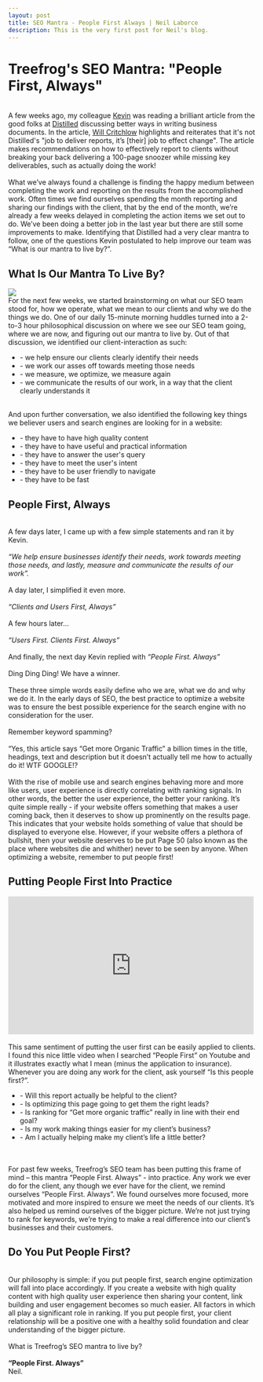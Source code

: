 ```yaml
---
layout: post
title: SEO Mantra - People First Always | Neil Laborce
description: This is the very first post for Neil's blog.
---
```

  <h1>Treefrog's SEO Mantra: "People First, Always"</h1>
  <br>A few weeks ago, my colleague <a href="https://twitter.com/KevinCobus">Kevin</a> was reading a brilliant article from the good folks at <a href="https://www.distilled.net/resources/better-business-documents-guide">Distilled</a> discussing  better ways in writing business documents. In the article, <a href="https://www.distilled.net/about/people/will-critchlow/">Will Critchlow</a> highlights and reiterates that it's not Distilled's "job to deliver reports, it’s [their] job to effect change". The article makes recommendations on how to effectively report to clients without breaking your back delivering a 100-page snoozer while missing key deliverables, such as actually doing the work! 
  <br>
  <br>What we’ve always found a challenge is finding the happy medium between completing the work and reporting on the results from the accomplished work. Often times we find ourselves spending the month reporting and sharing our findings with the client, that by the end of the month, we’re already a few weeks delayed in completing the action items we set out to do. We’ve been doing a better job in the last year but there are still some improvements to make. Identifying that Distilled had a very clear mantra to follow, one of the questions Kevin postulated to help improve our team was “What is our mantra to live by?”.
  <br>
  <h2>What Is Our Mantra To Live By?</h2>
  <img src="http://www.neillaborce.com/images/seo-mantra.png">
  <br>For the next few weeks, we started brainstorming on what our SEO team stood for, how we operate, what we mean to our clients and why we do the things we do. One of our daily 15-minute morning huddles turned into a 2-to-3 hour philosophical discussion on where we see our SEO team going, where we are now, and figuring out our mantra to live by. Out of that discussion, we identified our client-interaction as such:
  <br>
  <ul>
    <li>- we help ensure our clients clearly identify their needs</li>
    <li>- we work our asses off towards meeting those needs</li>
    <li>- we measure, we optimize, we measure again</li>
    <li>- we communicate the results of our work, in a way that the client clearly understands it</li>
  </ul>
  <br>And upon further conversation, we also identified the following key things we believer users and search engines are looking for in a website:
  <br>
  <ul>
    <li>- they have to have high quality content</li>
    <li>- they have to have useful and practical information</li>
    <li>- they have to answer the user's query</li>
    <li>- they have to meet the user's intent</li>
    <li>- they have to be user friendly to navigate</li>
    <li>- they have to be fast</li>
  </ul>
  <h2>People First, Always</h2>
  <br>A few days later, I came up with a few simple statements and ran it by Kevin.
  <br>
  <br><i>“We help ensure businesses identify their needs, work towards meeting those needs, and lastly, measure and communicate the results of our work”.</i>
  <br>
  <br>A day later, I simplified it even more.
  <br>
  <br><i>“Clients and Users First, Always”</i>
  <br>
  <br>A few hours later…
  <br>
  <br><i>“Users First. Clients First. Always”</i>
  <br>
  <br>And finally, the next day Kevin replied with <i>“People First. Always”</i>
  <br>
  <br>Ding Ding Ding! We have a winner.
  <br>
  <br>These three simple words easily define who we are, what we do and why we do it. In the early days of SEO, the best practice to optimize a website was to ensure the best possible experience for the search engine with no consideration for the user. 
  <br>
  <br>Remember keyword spamming? 
  <br>
  <br>“Yes, this article says “Get more Organic Traffic” a billion times in the title, headings, text and description but it doesn’t actually tell me how to actually do it! WTF GOOGLE!?
  <br>
  <br>With the rise of mobile use and search engines behaving more and more like users, user experience is directly correlating with ranking signals. In other words, the better the user experience, the better your ranking. It’s quite simple really - if your website offers something that makes a user coming back, then it deserves to show up prominently on the results page. This indicates that your website holds something of value that should be displayed to everyone else. However, if your website offers a plethora of bullshit, then your website deserves to be put Page 50 (also known as the place where websites die and whither) never to be seen by anyone. When optimizing a website, remember to put people first!
  <br>
  <h2>Putting People First Into Practice</h2>
  <iframe width="500" height="281" src="https://www.youtube.com/embed/C8m-cPVKEbY?rel=0&amp;controls=0" frameborder="0" allowfullscreen></iframe>
  <br>
  <br>This same sentiment of putting the user first can be easily applied to clients. I found this nice little video when I searched “People First” on Youtube and it illustrates exactly what I mean (minus the application to insurance). Whenever you are doing any work for the client, ask yourself “Is this people first?”.
  <br>
  <ul>
	  <li>- Will this report actually be helpful to the client?</li>
	  <li>- Is optimizing this page going to get them the right leads?</li>
	  <li>- Is ranking for “Get more organic traffic” really in line with their end goal?</li>
	  <li>- Is my work making things easier for my client’s business?</li>
	  <li>- Am I actually helping make my client’s life a little better?</li> 
  </ul>
  <br>
  <br>For past few weeks, Treefrog’s SEO team has been putting this frame of mind – this mantra “People First. Always” - into practice. Any work we ever do for the client, any though we ever have for the client, we remind ourselves “People First. Always”. We found ourselves more focused, more motivated and more inspired to ensure we meet the needs of our clients. It’s also helped us remind ourselves of the bigger picture. We’re not just trying to rank for keywords, we’re trying to make a real difference into our client’s businesses and their customers.
  <br>
  <h2>Do You Put People First?</h2>
  <br>Our philosophy is simple: if you put people first, search engine optimization will fall into place accordingly. If you create a website with high quality content with high quality user experience then sharing your content, link building and user engagement becomes so much easier. All factors in which all play a significant role in ranking. If you put people first, your client relationship will be a positive one with a healthy solid foundation and clear understanding of the bigger picture. 
  <br>
  <br>What is Treefrog’s SEO mantra to live by?
  <br>
  <br><b>“People First. Always”</b>
  <br>Neil.
  <br>
  <br>
